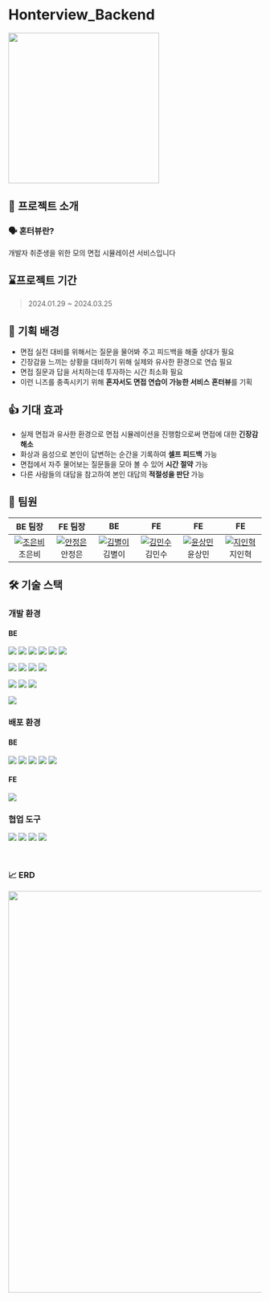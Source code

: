 # Honterview_Backend
<img src="https://github.com/DevCourse-I6/Team-I6-Honterview-BE/assets/77001047/98020968-ca4b-4994-adf2-67d5ae155544" width="300">

## 📖 프로젝트 소개

### **🗣️ 혼터뷰란?**

개발자 취준생을 위한 모의 면접 시뮬레이션 서비스입니다

## ⌛️프로젝트 기간
> 2024.01.29 ~ 2024.03.25

## 💭 기획 배경
- 면접 실전 대비를 위해서는 질문을 물어봐 주고 피드백을 해줄 상대가 필요
- 긴장감을 느끼는 상황을 대비하기 위해 실제와 유사한 환경으로 연습 필요
- 면접 질문과 답을 서치하는데 투자하는 시간 최소화 필요
- 이런 니즈를 충족시키기 위해 **혼자서도 면접 연습이 가능한 서비스** **혼터뷰**를 기획

## 👍 기대 효과

- 실제 면접과 유사한 환경으로 면접 시뮬레이션을 진행함으로써 면접에 대한 **긴장감 해소**
- 화상과 음성으로 본인이 답변하는 순간을 기록하여 **셀프 피드백** 가능
- 면접에서 자주 물어보는 질문들을 모아 볼 수 있어 **시간 절약** 가능
- 다른 사람들의 대답을 참고하여 본인 대답의 **적절성을 판단** 가능

## 👥 팀원


|              BE 팀장              |                 FE 팀장                  |                                     BE                                     |                FE                |             FE              |                 FE                  |
|:-------------------------------:|:-----------------------------------:|:--------------------------------------------------------------------------:|:--------------------------------:|:----------------------------------:|:-----------------------------------:|
| [![조은비](https://github.com/eunbc.png)](https://github.com/eunbc) 조은비 | [![안정은](https://github.com/jxxxxe.png)](https://github.com/jxxxxe) 안정은 | [![김별이](https://github.com/byulcode.png)](https://github.com/byulcode) 김별이 | [![김민수](https://github.com/km6293.png)](https://github.com/km6293) 김민수 | [![윤상민](https://github.com/nimgnas.png)](https://github.com/nimgnas) 윤상민 | [![지인혁](https://github.com/wldlsgur.png)](https://github.com/wldlsgur) 지인혁  |


## 🛠️ 기술 스택

### 개발 환경

#### BE
<p>
<img src="https://img.shields.io/badge/JAVA 17-007396?style=for-the-badge&logo=java&logoColor=white">
<img src="https://img.shields.io/badge/Spring-6DB33F?style=for-the-badge&logo=Spring&logoColor=white">
<img src="https://img.shields.io/badge/Spring Boot 3-6DB33F?style=for-the-badge&logo=Spring boot&logoColor=white">
<img src="https://img.shields.io/badge/Spring Security 6-6DB33F?style=for-the-badge&logo=Spring Security&logoColor=white">
<img src="https://img.shields.io/badge/Spring Data JPA-6DB33F?style=for-the-badge&logo=Spring&logoColor=white">
<img src="https://img.shields.io/badge/Thymeleaf-005F0F?style=for-the-badge&logo=thymeleaf&logoColor=white">
</p>

<p>
<img src="https://img.shields.io/badge/H2-004088?style=for-the-badge&logo=db&logoColor=white">
<img src="https://img.shields.io/badge/Mysql-4479A1?style=for-the-badge&logo=mysql&logoColor=white">
<img src="https://img.shields.io/badge/Redis-DC382D?style=for-the-badge&logo=redis&logoColor=white">
<img src="https://img.shields.io/badge/QueryDsl-02A8EF?style=for-the-badge&logo=QueryDsl&logoColor=white">
</p>

<p>
<img src="https://img.shields.io/badge/Gradle-02303A?style=for-the-badge&logo=gradle&logoColor=white">
<img src="https://img.shields.io/badge/Docker-2496ED?style=for-the-badge&logo=docker&logoColor=white">
<img src="https://img.shields.io/badge/JUnit5-25A162?style=for-the-badge&logo=junit5&logoColor=white">
</p>

<p>
<img src="https://img.shields.io/badge/Chat Gpt-75AC9D?style=for-the-badge&logo=openai&logoColor=white">
</p>

### 배포 환경
#### BE
<p>
<img src="https://img.shields.io/badge/EC2-FF9900?style=for-the-badge&logo=AmazonEc2&logoColor=white">
<img src="https://img.shields.io/badge/ACM-0085CA?style=for-the-badge&logo=ACM&logoColor=white">
<img src="https://img.shields.io/badge/RDS-527FFF?style=for-the-badge&logo=AmazonRds&logoColor=white">
<img src="https://img.shields.io/badge/S3-569A31?style=for-the-badge&logo=AmazonS3&logoColor=white">
<img src="https://img.shields.io/badge/Route53-8C4FFF?style=for-the-badge&logo=AmazonRoute53&logoColor=white">
</p>

#### FE
<p>
<img src="https://img.shields.io/badge/Amplify-FF9900?style=for-the-badge&logo=AWSAmplify&logoColor=white">
</p>

### 협업 도구

<p>
<img src="https://img.shields.io/badge/Git-F05032?style=for-the-badge&logo=Git&logoColor=white">
<img src="https://img.shields.io/badge/Github-000000?style=for-the-badge&logo=github&logoColor=white">
<img src="https://img.shields.io/badge/Slack-4A154B?style=for-the-badge&logo=slack&logoColor=white">
<img src="https://img.shields.io/badge/Notion-000000?style=for-the-badge&logo=notion&logoColor=white">
</p>

<br/>

### 📈 ERD
<img src="https://github.com/DevCourse-I6/Team-I6-Honterview-BE/assets/77001047/3c9de195-ae34-4b89-a50c-fb46d183a92d" width="800">
